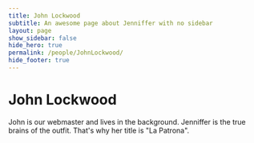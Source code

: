 ```yaml
---
title: John Lockwood
subtitle: An awesome page about Jenniffer with no sidebar
layout: page
show_sidebar: false
hide_hero: true
permalink: /people/JohnLockwood/
hide_footer: true
---
```

# John Lockwood
John is our webmaster and lives in the background.  Jenniffer is the true brains of the outfit.  That's why her title is "La Patrona".